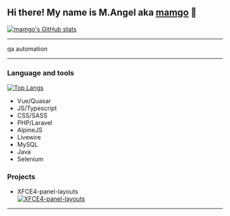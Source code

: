 ## Hi there! My name is M.Angel aka [mamgo]([website](https://github.com/mamgodev)) 🥭

[![mamgo's GitHub stats](https://github-readme-stats.vercel.app/api?username=mamgodev&count_private=true&show_icons=true)](https://github.com/anuraghazra/github-readme-stats)

---

qa automation 

---

### Language and tools

[![Top Langs](https://github-readme-stats.vercel.app/api/top-langs/?username=anuraghazra&layout=compact)](https://github.com/anuraghazra/github-readme-stats)

- Vue/Quasar
- JS/Typescript
- CSS/SASS
- PHP/Laravel
- AlpineJS
- Livewire
- MySQL
- Java
- Selenium

### Projects

- XFCE4-panel-layouts
    <br>[![XFCE4-panel-layouts](https://github-readme-stats.vercel.app/api/pin/?username=mamgodev&repo=XFCE4-panel-layouts)](https://github.com/anuraghazra/github-readme-stats)

---


